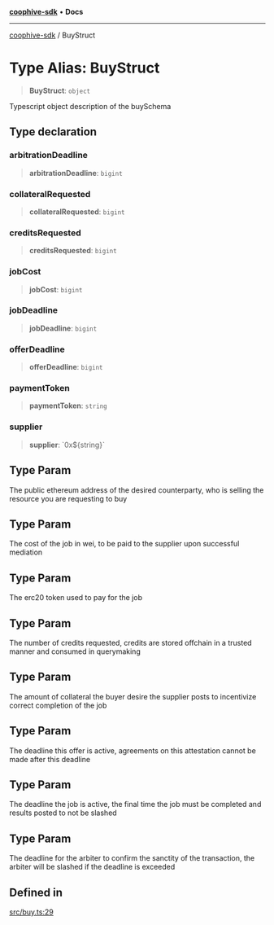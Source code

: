 [**coophive-sdk**](../README.md) • **Docs**

***

[coophive-sdk](../globals.md) / BuyStruct

# Type Alias: BuyStruct

> **BuyStruct**: `object`

Typescript object description of the buySchema

## Type declaration

### arbitrationDeadline

> **arbitrationDeadline**: `bigint`

### collateralRequested

> **collateralRequested**: `bigint`

### creditsRequested

> **creditsRequested**: `bigint`

### jobCost

> **jobCost**: `bigint`

### jobDeadline

> **jobDeadline**: `bigint`

### offerDeadline

> **offerDeadline**: `bigint`

### paymentToken

> **paymentToken**: `string`

### supplier

> **supplier**: \`0x$\{string\}\`

## Type Param

The public ethereum address of the desired counterparty, who is selling the resource you are requesting to buy

## Type Param

The cost of the job in wei, to be paid to the supplier upon successful mediation

## Type Param

The erc20 token used to pay for the job

## Type Param

The number of credits requested, credits are stored offchain in a trusted manner and consumed in querymaking

## Type Param

The amount of collateral the buyer desire the supplier posts to incentivize correct completion of the job

## Type Param

The deadline this offer is active, agreements on this attestation cannot be made after this deadline

## Type Param

The deadline the job is active, the final time the job must be completed and results posted to not be slashed

## Type Param

The deadline for the arbiter to confirm the sanctity of the transaction, the arbiter will be slashed if the deadline is exceeded

## Defined in

[src/buy.ts:29](https://github.com/CoopHive/coophive-sdk/blob/989a0732b29b493e6c3f977468776e83658be021/src/buy.ts#L29)

